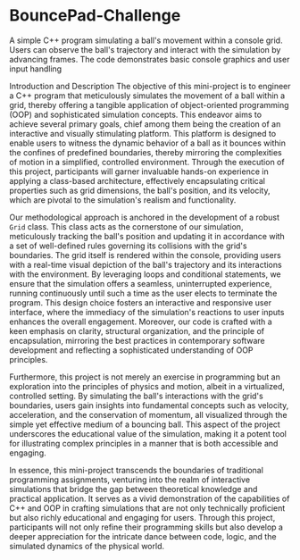 # BouncePad-Challenge
A simple C++ program simulating a ball's movement within a console grid. Users can observe the ball's trajectory and interact with the simulation by advancing frames. The code demonstrates basic console graphics and user input handling

Introduction and Description
The objective of this mini-project is to engineer a C++ program that meticulously simulates the movement of a ball within a grid, thereby offering a tangible application of object-oriented programming (OOP) and sophisticated simulation concepts. This endeavor aims to achieve several primary goals, chief among them being the creation of an interactive and visually stimulating platform. This platform is designed to enable users to witness the dynamic behavior of a ball as it bounces within the confines of predefined boundaries, thereby mirroring the complexities of motion in a simplified, controlled environment. Through the execution of this project, participants will garner invaluable hands-on experience in applying a class-based architecture, effectively encapsulating critical properties such as grid dimensions, the ball's position, and its velocity, which are pivotal to the simulation's realism and functionality.

Our methodological approach is anchored in the development of a robust `Grid` class. This class acts as the cornerstone of our simulation, meticulously tracking the ball's position and updating it in accordance with a set of well-defined rules governing its collisions with the grid's boundaries. The grid itself is rendered within the console, providing users with a real-time visual depiction of the ball's trajectory and its interactions with the environment. By leveraging loops and conditional statements, we ensure that the simulation offers a seamless, uninterrupted experience, running continuously until such a time as the user elects to terminate the program. This design choice fosters an interactive and responsive user interface, where the immediacy of the simulation's reactions to user inputs enhances the overall engagement. Moreover, our code is crafted with a keen emphasis on clarity, structural organization, and the principle of encapsulation, mirroring the best practices in contemporary software development and reflecting a sophisticated understanding of OOP principles.

Furthermore, this project is not merely an exercise in programming but an exploration into the principles of physics and motion, albeit in a virtualized, controlled setting. By simulating the ball's interactions with the grid's boundaries, users gain insights into fundamental concepts such as velocity, acceleration, and the conservation of momentum, all visualized through the simple yet effective medium of a bouncing ball. This aspect of the project underscores the educational value of the simulation, making it a potent tool for illustrating complex principles in a manner that is both accessible and engaging.

In essence, this mini-project transcends the boundaries of traditional programming assignments, venturing into the realm of interactive simulations that bridge the gap between theoretical knowledge and practical application. It serves as a vivid demonstration of the capabilities of C++ and OOP in crafting simulations that are not only technically proficient but also richly educational and engaging for users. Through this project, participants will not only refine their programming skills but also develop a deeper appreciation for the intricate dance between code, logic, and the simulated dynamics of the physical world.
